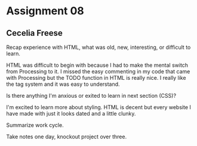 # Assignment 08
## Cecelia Freese

Recap experience with HTML, what was old, new, interesting, or difficult to learn.

HTML was difficult to begin with because I had to make the mental switch from Processing to it. I missed the easy commenting in my code that came with Processing but the TODO function in HTML is really nice. I really like the tag system and it was easy to understand.

Is there anything I'm anxious or exited to learn in next section (CSS)?

I'm excited to learn more about styling. HTML is decent but every website I have made with just it looks dated and a little clunky.

Summarize work cycle.

Take notes one day, knockout project over three.
